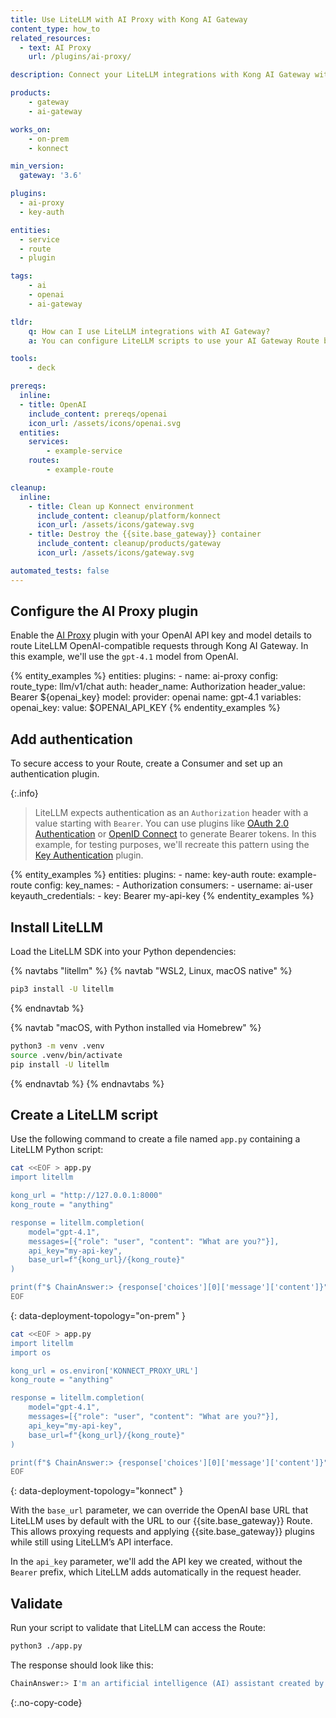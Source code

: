 ```yaml
---
title: Use LiteLLM with AI Proxy with Kong AI Gateway
content_type: how_to
related_resources:
  - text: AI Proxy
    url: /plugins/ai-proxy/

description: Connect your LiteLLM integrations with Kong AI Gateway with no code changes.

products:
    - gateway
    - ai-gateway

works_on:
    - on-prem
    - konnect

min_version:
  gateway: '3.6'

plugins:
  - ai-proxy
  - key-auth

entities:
  - service
  - route
  - plugin

tags:
    - ai
    - openai
    - ai-gateway

tldr:
    q: How can I use LiteLLM integrations with AI Gateway?
    a: You can configure LiteLLM scripts to use your AI Gateway Route by replacing the `base_url` parameter in the [LiteLLM API call](https://docs.litellm.ai/docs/completion/#basic-usage) with your proxy URL.

tools:
    - deck

prereqs:
  inline:
  - title: OpenAI
    include_content: prereqs/openai
    icon_url: /assets/icons/openai.svg
  entities:
    services:
        - example-service
    routes:
        - example-route

cleanup:
  inline:
    - title: Clean up Konnect environment
      include_content: cleanup/platform/konnect
      icon_url: /assets/icons/gateway.svg
    - title: Destroy the {{site.base_gateway}} container
      include_content: cleanup/products/gateway
      icon_url: /assets/icons/gateway.svg

automated_tests: false
---
```


## Configure the AI Proxy plugin

Enable the [AI Proxy](/plugins/ai-proxy/) plugin with your OpenAI API key and model details to route LiteLLM OpenAI-compatible requests through Kong AI Gateway. In this example, we'll use the `gpt-4.1` model from OpenAI.

{% entity_examples %}
entities:
    plugins:
    - name: ai-proxy
      config:
        route_type: llm/v1/chat
        auth:
          header_name: Authorization
          header_value: Bearer ${openai_key}
        model:
          provider: openai
          name: gpt-4.1
variables:
  openai_key:
    value: $OPENAI_API_KEY
{% endentity_examples %}

## Add authentication

To secure access to your Route, create a Consumer and set up an authentication plugin.

{:.info}
> LiteLLM expects authentication as an `Authorization` header with a value starting with `Bearer`.
You can use plugins like [OAuth 2.0 Authentication](/plugins/oauth2/) or [OpenID Connect](/plugins/openid-connect/) to generate Bearer tokens. In this example, for testing purposes, we'll recreate this pattern using the [Key Authentication](/plugins/key-auth/) plugin.

{% entity_examples %}
entities:
    plugins:
    - name: key-auth
      route: example-route
      config:
        key_names:
        - Authorization
    consumers:
    - username: ai-user
      keyauth_credentials:
      - key: Bearer my-api-key
{% endentity_examples %}

## Install LiteLLM

Load the LiteLLM SDK into your Python dependencies:

{% navtabs "litellm" %}
{% navtab "WSL2, Linux, macOS native" %}
```sh
pip3 install -U litellm
```

{% endnavtab %}

{% navtab "macOS, with Python installed via Homebrew" %}

```sh
python3 -m venv .venv
source .venv/bin/activate
pip install -U litellm
```

{% endnavtab %}
{% endnavtabs %}

## Create a LiteLLM script

Use the following command to create a file named `app.py` containing a LiteLLM Python script:

```sh
cat <<EOF > app.py
import litellm

kong_url = "http://127.0.0.1:8000"
kong_route = "anything"

response = litellm.completion(
    model="gpt-4.1",
    messages=[{"role": "user", "content": "What are you?"}],
    api_key="my-api-key",
    base_url=f"{kong_url}/{kong_route}"
)

print(f"$ ChainAnswer:> {response['choices'][0]['message']['content']}")
EOF
```
{: data-deployment-topology="on-prem" }

```sh
cat <<EOF > app.py
import litellm
import os

kong_url = os.environ['KONNECT_PROXY_URL']
kong_route = "anything"

response = litellm.completion(
    model="gpt-4.1",
    messages=[{"role": "user", "content": "What are you?"}],
    api_key="my-api-key",
    base_url=f"{kong_url}/{kong_route}"
)

print(f"$ ChainAnswer:> {response['choices'][0]['message']['content']}")
EOF
```
{: data-deployment-topology="konnect" }

With the `base_url` parameter, we can override the OpenAI base URL that LiteLLM uses by default with the URL to our {{site.base_gateway}} Route. This allows proxying requests and applying {{site.base_gateway}} plugins while still using LiteLLM’s API interface.

In the `api_key` parameter, we'll add the API key we created, without the `Bearer` prefix, which LiteLLM adds automatically in the request header.

## Validate

Run your script to validate that LiteLLM can access the Route:

```sh
python3 ./app.py
```

The response should look like this:

```sh
ChainAnswer:> I'm an artificial intelligence (AI) assistant created by OpenAI. I'm designed to help answer questions, provide information, write content, and assist with a wide variety of tasks through natural conversation. You can think of me as a type of intelligent computer program that uses language models to understand and respond to your messages. If you have any questions or need help with something, just let me know!
```
{:.no-copy-code}